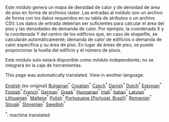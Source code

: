 <p> Este módulo genera un mapa de densidad de calor y de densidad de área de piso en forma de archivos ráster. Las entradas al módulo son un archivo de forma con los datos requeridos en su tabla de atributos o un archivo CSV. Los datos de entrada deberían ser suficientes para calcular el área del piso y las densidades de demanda de calor. Por ejemplo, la coordenada X y la coordenada Y del centro de los edificios que, en caso de shapefile, se calcularán automáticamente; demanda de calor de edificios o demanda de calor específica y su área de piso. En lugar de áreas de piso, se puede proporcionar la huella del edificio y el número de pisos. </p><p> Este módulo solo estará disponible como módulo independiente; no se integrará en la caja de herramientas. </p>

This page was automatically translated. View in another language:

[English](en-CM-Customized-heat-and-floor-area-density-maps) (es-original) [Bulgarian](bg-CM-Customized-heat-and-floor-area-density-maps)<sup>\*</sup> [Croatian](hr-CM-Customized-heat-and-floor-area-density-maps)<sup>\*</sup> [Czech](cs-CM-Customized-heat-and-floor-area-density-maps)<sup>\*</sup> [Danish](da-CM-Customized-heat-and-floor-area-density-maps)<sup>\*</sup> [Dutch](nl-CM-Customized-heat-and-floor-area-density-maps)<sup>\*</sup> [Estonian](et-CM-Customized-heat-and-floor-area-density-maps)<sup>\*</sup> [Finnish](fi-CM-Customized-heat-and-floor-area-density-maps)<sup>\*</sup> [French](fr-CM-Customized-heat-and-floor-area-density-maps)<sup>\*</sup> [German](de-CM-Customized-heat-and-floor-area-density-maps)<sup>\*</sup> [Greek](el-CM-Customized-heat-and-floor-area-density-maps)<sup>\*</sup> [Hungarian](hu-CM-Customized-heat-and-floor-area-density-maps)<sup>\*</sup> [Irish](ga-CM-Customized-heat-and-floor-area-density-maps)<sup>\*</sup> [Italian](it-CM-Customized-heat-and-floor-area-density-maps)<sup>\*</sup> [Latvian](lv-CM-Customized-heat-and-floor-area-density-maps)<sup>\*</sup> [Lithuanian](lt-CM-Customized-heat-and-floor-area-density-maps)<sup>\*</sup> [Maltese](mt-CM-Customized-heat-and-floor-area-density-maps)<sup>\*</sup> [Polish](pl-CM-Customized-heat-and-floor-area-density-maps)<sup>\*</sup> [Portuguese (Portugal, Brazil)](pt-CM-Customized-heat-and-floor-area-density-maps)<sup>\*</sup> [Romanian](ro-CM-Customized-heat-and-floor-area-density-maps)<sup>\*</sup> [Slovak](sk-CM-Customized-heat-and-floor-area-density-maps)<sup>\*</sup> [Slovenian](sl-CM-Customized-heat-and-floor-area-density-maps)<sup>\*</sup>  [Swedish](sv-CM-Customized-heat-and-floor-area-density-maps)<sup>\*</sup> 

<sup>\*</sup>: machine translated
